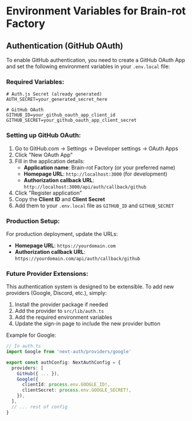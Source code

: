 # Environment Variables for Brain-rot Factory

## Authentication (GitHub OAuth)

To enable GitHub authentication, you need to create a GitHub OAuth App and set the following environment variables in your `.env.local` file:

### Required Variables:

```env
# Auth.js Secret (already generated)
AUTH_SECRET=your_generated_secret_here

# GitHub OAuth
GITHUB_ID=your_github_oauth_app_client_id
GITHUB_SECRET=your_github_oauth_app_client_secret
```

### Setting up GitHub OAuth:

1. Go to GitHub.com → Settings → Developer settings → OAuth Apps
2. Click "New OAuth App"
3. Fill in the application details:
   - **Application name**: Brain-rot Factory (or your preferred name)
   - **Homepage URL**: `http://localhost:3000` (for development)
   - **Authorization callback URL**: `http://localhost:3000/api/auth/callback/github`
4. Click "Register application"
5. Copy the **Client ID** and **Client Secret**
6. Add them to your `.env.local` file as `GITHUB_ID` and `GITHUB_SECRET`

### Production Setup:

For production deployment, update the URLs:
- **Homepage URL**: `https://yourdomain.com`
- **Authorization callback URL**: `https://yourdomain.com/api/auth/callback/github`

### Future Provider Extensions:

This authentication system is designed to be extensible. To add new providers (Google, Discord, etc.), simply:

1. Install the provider package if needed
2. Add the provider to `src/lib/auth.ts`
3. Add the required environment variables
4. Update the sign-in page to include the new provider button

Example for Google:
```typescript
// In auth.ts
import Google from 'next-auth/providers/google'

export const authConfig: NextAuthConfig = {
  providers: [
    GitHub({ ... }),
    Google({
      clientId: process.env.GOOGLE_ID!,
      clientSecret: process.env.GOOGLE_SECRET!,
    }),
  ],
  // ... rest of config
}
```

